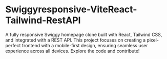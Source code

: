 # Swiggyresponsive-ViteReact-Tailwind-RestAPI
A fully responsive Swiggy homepage clone built with React, Tailwind CSS, and integrated with a REST API. This project focuses on creating a pixel-perfect frontend with a mobile-first design, ensuring seamless user experience across all devices. Explore the code and contribute!
